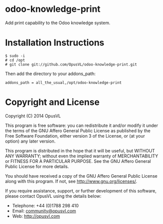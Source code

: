 odoo-knowledge-print
====================

Add print capability to the Odoo knowledge system.


# Installation Instructions

```
$ sudo -i
# cd /opt
# git clone git://github.com/OpusVL/odoo-knowledge-print.git
```

Then add the directory to your addons_path:

```
addons_path = all_the_usual,/opt/odoo-knowledge-print
```


# Copyright and License

Copyright (C) 2014 OpusVL

This program is free software: you can redistribute it and/or modify
it under the terms of the GNU Affero General Public License as
published by the Free Software Foundation, either version 3 of the
License, or (at your option) any later version.

This program is distributed in the hope that it will be useful,
but WITHOUT ANY WARRANTY; without even the implied warranty of
MERCHANTABILITY or FITNESS FOR A PARTICULAR PURPOSE.  See the
GNU Affero General Public License for more details.

You should have received a copy of the GNU Affero General Public License
along with this program.  If not, see <http://www.gnu.org/licenses/>.

If you require assistance, support, or further development of this
software, please contact OpusVL using the details below:

* Telephone: +44 (0)1788 298 410
* Email: community@opusvl.com
* Web: http://opusvl.com
